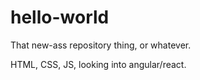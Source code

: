 # hello-world
That new-ass repository thing, or whatever.

HTML, CSS, JS, looking into angular/react.
